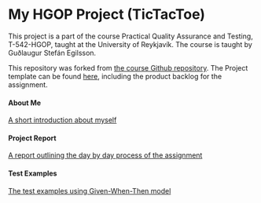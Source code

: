 My HGOP Project (TicTacToe) 
=========

This project is a part of the course Practical Quality Assurance and Testing, T-542-HGOP, taught at the University
of Reykjavík. The course is taught by Guðlaugur Stefán Egilsson.

This repository was forked from [the course Github repository](https://github.com/stefaneg/hgop2015). The Project template can be found [here](https://github.com/stefaneg/hgop2015/blob/master/readme.md), including the
product backlog for the assignment.

#### About Me
[A short introduction about myself](./docs/aboutme.md)

#### Project Report
[A report outlining the day by day process of the assignment](./docs/report.md)

#### Test Examples
[The test examples using Given-When-Then model](./docs/testExamples.md)
